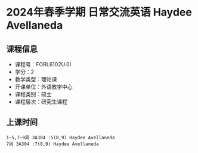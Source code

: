 # 2024年春季学期 日常交流英语 Haydee Avellaneda






## 课程信息

- 课程号：FORL6102U.0I
- 学分：2
- 教学类型：理论课
- 开课单位：外语教学中心
- 课程类别：硕士
- 课程层次：研究生课程

## 上课时间

```
1~5,7~9周 3A304 :5(8,9) Haydee Avellaneda
7周 3A304 :7(8,9) Haydee Avellaneda
```


